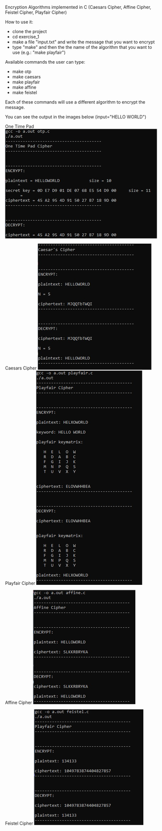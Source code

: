 Encryption Algorithms implemented in C (Caesars Cipher, Affine Cipher, Feistel Cipher, Playfair Cipher)


How to use it:
- clone the project
- cd exercise_1
- make a file "input.txt" and write the message that you want to encrypt
- type "make" and then the the name of the algorithm that you want to use  (e.g.: "make playfair")

Available commands the user can type:
- make otp
- make caesars
- make playfair
- make affine
- make feistel

Each of these commands will use a different algorithm to encrypt the message.

You can see the output in the images below (input="HELLO WORLD")

One Time Pad
![alt text](https://github.com/georgeleve/CS457-Introduction-to-Security-Systems/blob/main/otp.jpg)

Caesars Cipher
![alt text](https://github.com/georgeleve/CS457-Introduction-to-Security-Systems/blob/main/caesars.jpg)
Playfair Cipher
![alt text](https://github.com/georgeleve/CS457-Introduction-to-Security-Systems/blob/main/playfair.jpg)

Affine Cipher
![alt text](https://github.com/georgeleve/CS457-Introduction-to-Security-Systems/blob/main/affine.jpg)

Feistel Cipher
![alt text](https://github.com/georgeleve/CS457-Introduction-to-Security-Systems/blob/main/feistel.jpg)


